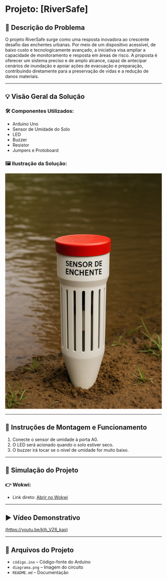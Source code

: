 # Projeto: [RiverSafe]

## 📝 Descrição do Problema
O projeto RiverSafe surge como uma resposta inovadora ao crescente desafio das enchentes urbanas. Por meio de um dispositivo acessível, de baixo custo e tecnologicamente avançado, a iniciativa visa ampliar a capacidade de monitoramento e resposta em áreas de risco. A proposta é oferecer um sistema preciso e de amplo alcance, capaz de antecipar cenários de inundação e apoiar ações de evacuação e preparação, contribuindo diretamente para a preservação de vidas e a redução de danos materiais.

---

## 💡 Visão Geral da Solução
### 🛠 Componentes Utilizados:
- Arduino Uno
- Sensor de Umidade do Solo
- LED
- Buzzer
- Resistor
- Jumpers e Protoboard

### 🖼 Ilustração da Solução:
![Diagrama do Circuito](./RIVERSAFE.png)

---

## 🔧 Instruções de Montagem e Funcionamento
1. Conecte o sensor de umidade à porta A0.
2. O LED será acionado quando o solo estiver seco.
3. O buzzer irá tocar se o nível de umidade for muito baixo.

---

## 🧪 Simulação do Projeto

### 👉 Wokwi:
- Link direto: [Abrir no Wokwi]((https://wokwi.com/projects/432962548923110401))

---

## ▶️ Vídeo Demonstrativo
[(https://youtu.be/klh_VZ6_kas)](https://youtu.be/klh_VZ6_kas)

---

## 📁 Arquivos do Projeto
- `código.ino` – Código-fonte do Arduino
- `diagrama.png` – Imagem do circuito
- `README.md` – Documentação
